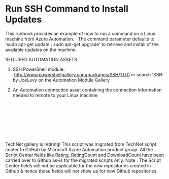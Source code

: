 ﻿Run SSH Command to Install Updates
==================================

            

This runbook provides an example of how to run a command on a Linux machine from Azure Automation.   The command parameter defaults to 'sudo apt-get update ; sudo apt-get upgrade' to retrieve and install of the available updates on the machine.
    


REQUIRED AUTOMATION ASSETS  
1. SSH PowerShell module:      http://www.powershellgallery.com/packages/SSH/1.0.0 or search 'SSH' by JoeLevy on the Automation Module Gallery  


2. An Automation connection asset containing the connection information needed to remote to your Linux machine

 

 


 

 

        
    
TechNet gallery is retiring! This script was migrated from TechNet script center to GitHub by Microsoft Azure Automation product group. All the Script Center fields like Rating, RatingCount and DownloadCount have been carried over to Github as-is for the migrated scripts only. Note : The Script Center fields will not be applicable for the new repositories created in Github & hence those fields will not show up for new Github repositories.
